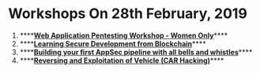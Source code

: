 # Workshops On 28th February, 2019

1. \*\*\*\*[**Web Application Pentesting Workshop - Women Only**](https://www.owaspseasides.com/events/penetration-testing-workshop)\*\*\*\*
2. \*\*\*\*[**Learning Secure Development from Blockchain**](https://www.owaspseasides.com/events/learning-secure-development-from-blockchained)\*\*\*\*
3. \*\*\*\*[**Building your first AppSec pipeline with all bells and whistles**](https://www.owaspseasides.com/events/building-your-first-appsec-pipeline-with-all-bells-and-whistles)\*\*\*\*
4. \*\*\*\*[**Reversing and Exploitation of Vehicle \(CAR Hacking\)**](https://www.owaspseasides.com/events/car-hacking-village)\*\*\*\*

